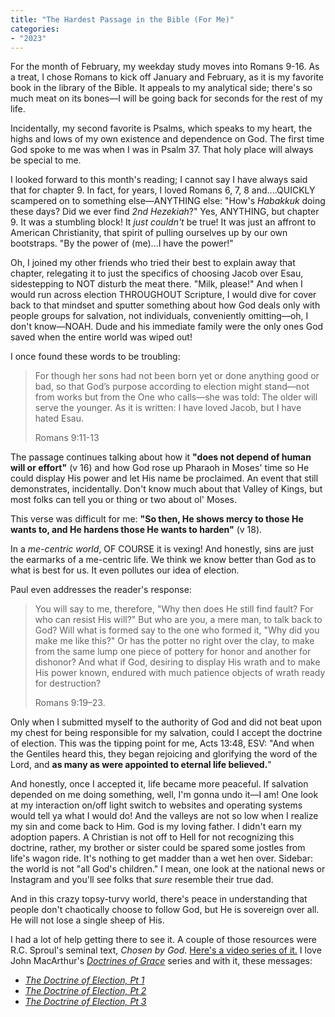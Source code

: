 ```yaml
---
title: "The Hardest Passage in the Bible (For Me)"
categories:
- "2023"
---
```


For the month of February, my weekday study moves into Romans 9-16.  As a treat, I chose Romans to kick off January and February, as it is my favorite book in the library of the Bible.  It appeals to my analytical side; there's so much meat on its bones—I will be going back for seconds for the rest of my life. 

Incidentally, my second favorite is Psalms, which speaks to my heart, the highs and lows of my own existence and dependence on God.  The first time God spoke to me was when I was in Psalm 37.  That holy place will always be special to me.

I looked forward to this month's reading; I cannot say I have always said that for chapter 9.  In fact, for years, I loved Romans 6, 7, 8 and....QUICKLY scampered on to something else—ANYTHING else: "How's *Habakkuk* doing these days? Did we ever find *2nd Hezekiah*?"  Yes, ANYTHING, but chapter 9.  It was a stumbling block!  It *just couldn't* be true!  It was just an affront to American Christianity, that spirit of pulling ourselves up by our own bootstraps.  "By the power of (me)...I have the power!"

Oh, I joined my other friends who tried their best to explain away that chapter, relegating it to just the specifics of choosing Jacob over Esau, sidestepping to NOT disturb the meat there.  "Milk, please!"  And when I would run across election THROUGHOUT Scripture, I would dive for cover back to that mindset and sputter something about how God deals only with people groups for salvation, not individuals, conveniently omitting—oh, I don't know—NOAH.  Dude and his immediate family were the only ones God saved when the entire world was wiped out! 

I once found these words to be troubling:

> For though her sons had not been born yet or done anything good or bad, so that God’s purpose according to election might stand—not from works but from the One who calls—she was told: The older will serve the younger.  As it is written: I have loved Jacob, but I have hated Esau.
>
> Romans 9:11-13

The passage continues talking about how it **"does not depend of human will or effort"** (v 16) and how God rose up Pharaoh in Moses' time so He could display His power and let His name be proclaimed.  An event that still demonstrates, incidentally.  Don't know much about that Valley of Kings, but most folks can tell you or thing or two about ol' Moses.

This verse was difficult for me: **"So then, He shows mercy to those He wants to, and He hardens those He wants to harden"** (v 18).

In a *me-centric world*, OF COURSE it is vexing!  And honestly, sins are just the earmarks of a me-centric life.  We think we know better than God as to what is best for us.  It even pollutes our idea of election.

Paul even addresses the reader's response:
 
>You will say to me,  therefore, "Why then does He still find fault?  For who can resist His will?"  But who are you, a mere man, to talk back to God?  Will what is formed say to the one who formed it, "Why did you make me like this?"  Or has the potter no right over the clay, to make from the same lump one piece of pottery for honor and another for dishonor?  And what if God, desiring to display His wrath and to make His power known, endured with much patience objects of wrath ready for destruction?
>
> Romans 9:19–23.

Only when I submitted myself to the authority of God and did not beat upon my chest for being responsible for my salvation, could I accept the doctrine of election.  This was the tipping point for me, Acts 13:48, ESV: "And when the Gentiles heard this, they began rejoicing and glorifying the word of the Lord, and **as many as were appointed to eternal life believed.**"

And honestly, once I accepted it, life became more peaceful.  If salvation depended on me doing something, well, I'm gonna undo it—I am!  One look at my interaction on/off light switch to websites and operating systems would tell ya what I would do!  And the valleys are not so low when I realize my sin and come back to Him.  God is my loving father.  I didn't earn my adoption papers.  A Christian is not off to Hell for not recognizing this doctrine, rather, my brother or sister could be spared some jostles from life's wagon ride.  It's nothing to get madder than a wet hen over.  Sidebar: the world is not "all God's children."  I mean, one look at the national news or Instagram and you'll see folks that *sure* resemble their true dad.

And in this crazy topsy-turvy world, there's peace in understanding that people don't chaotically choose to follow God, but He is sovereign over all.  He will not lose a single sheep of His.  

I had a lot of help getting there to see it.  A couple of those resources were R.C. Sproul's seminal text, *Chosen by God*.  [Here's a video series of it.](https://www.ligonier.org/learn/series/chosen-by-god)  I love John MacArthur's *[Doctrines of Grace](https://www.gty.org/library/topical-series-library/280)* series and with it, these messages:

* *[The Doctrine of Election, Pt 1](https://www.gty.org/library/sermons-library/90-273/the-doctrine-of-election-part-1)*
* *[The Doctrine of Election, Pt 2](https://www.gty.org/library/sermons-library/90-274/the-doctrine-of-election-part-2)*
* *[The Doctrine of Election, Pt 3](https://www.gty.org/library/sermons-library/90-275/the-doctrine-of-election-part-3)*